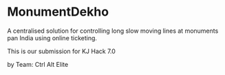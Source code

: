 # MonumentDekho
A centralised solution for controlling long slow moving lines at monuments pan India using online ticketing.

This is our submission for KJ Hack 7.0

by Team: Ctrl Alt Elite
